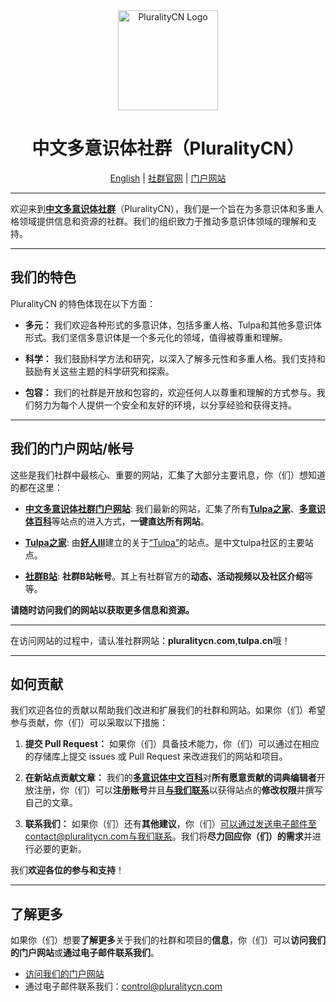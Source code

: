 <div align=center>
  <img width=160 src="https://avatars.githubusercontent.com/u/140780823?s=200&v=4"  alt="PluralityCN Logo"/>
  <h1 align="center" href="https://www.pluralitcycn.com">中文多意识体社群（PluralityCN）</h1> 
</div>

<!--<center>!-->
  <p align="center"><a href="../README_en.md">English</a> | <a href="https://www.pluralitycn.com">社群官网</a> | <a href="https://portal.pluralitycn.com">门户网站</a></p>
<!--</center>!-->

---

欢迎来到[**中文多意识体社群**](https://www.pluralitycn.com)（PluralityCN），我们是一个旨在为多意识体和多重人格领域提供信息和资源的社群。我们的组织致力于推动多意识体领域的理解和支持。

---

## 我们的特色

PluralityCN 的特色体现在以下方面：

- **多元：** 我们欢迎各种形式的多意识体，包括多重人格、Tulpa和其他多意识体形式。我们坚信多意识体是一个多元化的领域，值得被尊重和理解。

- **科学：** 我们鼓励科学方法和研究，以深入了解多元性和多重人格。我们支持和鼓励有关这些主题的科学研究和探索。

- **包容：** 我们的社群是开放和包容的，欢迎任何人以尊重和理解的方式参与。我们努力为每个人提供一个安全和友好的环境，以分享经验和获得支持。

---

## 我们的门户网站/帐号

这些是我们社群中最核心、重要的网站，汇集了大部分主要讯息，你（们）想知道的都在这里：

- [**中文多意识体社群门户网站**](https://pluralitycn.com): 我们最新的网站，汇集了所有[**Tulpa之家**](https://www.tulpa.cn)、[**多意识体百科**](https://wiki.pluralitycn.com)等站点的进入方式，**一键直达所有网站**。

- [**Tulpa之家**](https://tulpa.cn): 由[**好人III**](https://www.tulpa.cn)建立的关于[“Tulpa”](https://all-in-one.plura.wiki/archives/Tulpa%E4%BB%AC%EF%BC%9A%E5%88%9B%E9%80%A0%EF%BC%8C%E6%84%8F%E8%AF%86%EF%BC%8C%E4%B8%8E%E6%88%90%E5%A3%B0)的站点。是中文tulpa社区的主要站点。

- [**社群B站**](https://bili.pluralitycn.wiki): **社群B站帐号**。其上有社群官方的**动态、活动视频以及社区介绍**等等。

**请随时访问我们的网站以获取更多信息和资源。**

---

在访问网站的过程中，请认准社群网站：**pluralitycn.com**,**tulpa.cn**哦！

---

## 如何贡献

我们欢迎各位的贡献以帮助我们改进和扩展我们的社群和网站。如果你（们）希望参与贡献，你（们）可以采取以下措施：

1. **提交 Pull Request：** 如果你（们）具备技术能力，你（们）可以通过在相应的存储库上提交 issues 或 Pull Request 来改进我们的网站和项目。

2. **在新站点贡献文章：** 我们的[**多意识体中文百科**](https://wiki.pluralitycn.com)对**所有愿意贡献的词典编辑者**开放注册，你（们）可以**注册账号**并且[**与我们联系**](control@pluralitycn.com)以获得站点的**修改权限**并撰写自己的文章。

3. **联系我们：** 如果你（们）还有**其他建议**，你（们）可以通过发送电子邮件至contact@pluralitycn.com与我们联系。我们将**尽力回应你（们）的需求**并进行必要的更新。

我们**欢迎各位的参与和支持**！

---

## 了解更多

如果你（们）想要**了解更多**关于我们的社群和项目的**信息**，你（们）可以**访问我们的门户网站**或**通过电子邮件联系我们**。

- [访问我们的门户网站](https://pluralitycn.com)
- 通过电子邮件联系我们：[control@pluralitycn.com](mailto:control@pluralitycn.com)
